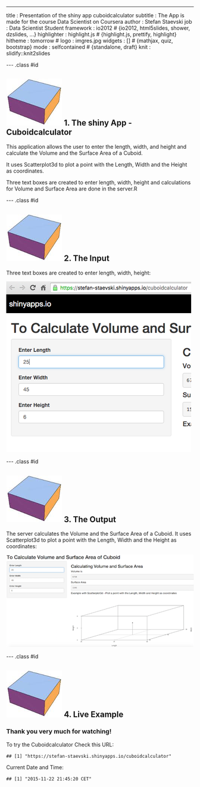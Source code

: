 ---
title       : Presentation of the shiny app cuboidcalculator
subtitle    : The App is made for the course Data Scientist on Coursera
author      : Stefan Staevski
job         : Data Scientist Student
framework   : io2012        # {io2012, html5slides, shower, dzslides, ...}
highlighter : highlight.js  # {highlight.js, prettify, highlight}
hitheme     : tomorrow      # 
logo        : imgres.jpg
widgets     : []            # {mathjax, quiz, bootstrap}
mode        : selfcontained # {standalone, draft}
knit        : slidify::knit2slides

--- .class #id 

## <img src="assets/img/imgres.jpg" > 1. The shiny App - Cuboidcalculator

This application allows the user to enter the length, width, and height and calculate the Volume and the Surface Area of a Cuboid.

It uses Scatterplot3d to plot a point with the Length, Width and the Height as coordinates.

Three text boxes are created to enter length, width, height and calculations for Volume and Surface Area are done in the server.R

--- .class #id 

## <img src="assets/img/imgres.jpg" > 2. The Input

Three text boxes are created to enter length, width, height:

<img src="assets/img/input.png" >

--- .class #id 

## <img src="assets/img/imgres.jpg" > 3. The Output

The server calculates the Volume and the Surface Area of a Cuboid. It uses Scatterplot3d to plot a point with the Length, Width and the Height as coordinates:

<img src="assets/img/output.png" >

--- .class #id 

## <img src="assets/img/imgres.jpg" > 4. Live Example

<h3>Thank you very much for watching!</h3>


To try the Cuboidcalculator Check this URL:


```
## [1] "https://stefan-staevski.shinyapps.io/cuboidcalculator"
```


Current Date and Time: 
  

```
## [1] "2015-11-22 21:45:20 CET"
```


